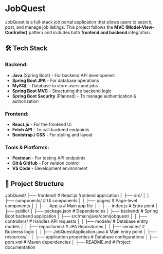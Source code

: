 # JobQuest

JobQuest is a full-stack job portal application that allows users to search, post, and manage job listings. 
This project follows the **MVC (Model-View-Controller)** pattern and includes both **frontend and backend** integration.


## 🛠️ Tech Stack

### Backend:
- **Java** (Spring Boot) - For backend API development
- **Spring Boot JPA** - For database operations
- **MySQL** - Database to store users and jobs
- **Spring Boot MVC** - Structuring the backend logic
- **Spring Boot Security** (Planned) - To manage authentication & authorization

### Frontend:
- **React.js** - For the frontend UI
- **Fetch API** - To call backend endpoints
- **Bootstrap / CSS** - For styling and layout

### Tools & Platforms:
- **Postman** - For testing API endpoints
- **Git & GitHub** - For version control
- **VS Code** - Development environment

## 📁 Project Structure

JobQuest/
├── frontend/        # React.js frontend application
│   ├── src/
│   │   ├── components/   # UI components
│   │   ├── pages/        # Page-level components
│   │   ├── App.js        # Main app file
│   │   ├── index.js      # Entry point
│   ├── public/
│   ├── package.json     # Dependencies
│
├── backend/         # Spring Boot backend application
│   ├── src/main/java/com/jobquest/
│   │   ├── controllers/   # Handles API requests
│   │   ├── models/        # Database entity models
│   │   ├── repositories/  # JPA Repositories
│   │   ├── services/      # Business logic
│   │   ├── JobQuestApplication.java  # Main entry point
│   ├── resources/
│   │   ├── application.properties  # Database configurations
│   ├── pom.xml         # Maven dependencies
│
├── README.md         # Project documentation




   
